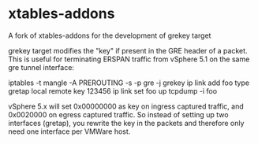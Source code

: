 xtables-addons
==============

A fork of xtables-addons for the development of grekey target

grekey target modifies the "key" if present in the GRE header
of a packet. This is useful for terminating ERSPAN traffic
from vSphere 5.1 on the same gre tunnel interface:

iptables -t mangle -A PREROUTING -s <vsphere ip> -p gre -j grekey
ip link add foo type gretap local <ip> remote <vsphere ip> key 123456
ip link set foo up
tcpdump -i foo

vSphere 5.x will set 0x00000000 as key on ingress captured traffic,
and 0x0020000 on egress captured traffic. So instead of setting up
two interfaces (gretap), you rewrite the key in the packets and 
therefore only need one interface per VMWare host.
